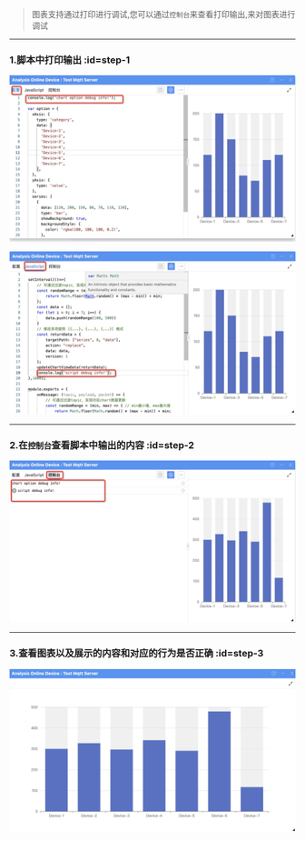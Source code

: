 > 图表支持通过打印进行调试,您可以通过`控制台`来查看打印输出,来对图表进行调试

---

### 1.脚本中打印输出 :id=step-1

![在设置中输出](../_media/chart-view-debug-1.jpg ':size=600')

![在脚本中输出](../_media/chart-view-debug-2.jpg ':size=600')

---

### 2.在`控制台`查看脚本中输出的内容 :id=step-2

![在控制台查看](../_media/chart-view-debug-3.jpg ':size=600')

---

### 3.查看图表以及展示的内容和对应的行为是否正确 :id=step-3

![查看图表行为](../_media/chart-view-debug-4.jpg ':size=600')
